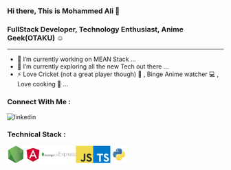 ### Hi there, This is Mohammed Ali :wave: 
### FullStack Developer, Technology Enthusiast, Anime Geek(OTAKU) :relaxed:
___

- 🔭 I’m currently working on MEAN Stack ...
- 🌱 I’m currently exploring all the new Tech out there ...
- ⚡ Love Cricket (not a great player though) :tennis: , Binge Anime watcher :computer: , Love cooking :cookie: ...

### Connect With Me : 
<a href="https://www.linkedin.com/in/mohammed-ali-devloper/" alt="linkedin"><img align="left" alt="linkedin" src="https://img.shields.io/badge/LinkedIn-0077B5?style=for-the-badge&logo=linkedin&logoColor=white"/></a>

<br/>

### Technical Stack : 
<img align="left" alt="Node.js"  width="40px" src="https://raw.githubusercontent.com/github/explore/80688e429a7d4ef2fca1e82350fe8e3517d3494d/topics/nodejs/nodejs.png"/>
<img align="left" alt="Angular"  width="40px" src="https://raw.githubusercontent.com/github/explore/80688e429a7d4ef2fca1e82350fe8e3517d3494d/topics/angular/angular.png"/>
<img align="left" alt="Mongodb"  width="40px" src="https://raw.githubusercontent.com/github/explore/80688e429a7d4ef2fca1e82350fe8e3517d3494d/topics/mongodb/mongodb.png"/>
<img align="left" alt="Express"  width="40px" src="https://raw.githubusercontent.com/github/explore/80688e429a7d4ef2fca1e82350fe8e3517d3494d/topics/express/express.png"/>
<img align="left" alt="Javascript"  width="40px" src="https://raw.githubusercontent.com/github/explore/80688e429a7d4ef2fca1e82350fe8e3517d3494d/topics/javascript/javascript.png"/>
<img align="left" alt="Typescript"  width="40px" src="https://raw.githubusercontent.com/github/explore/80688e429a7d4ef2fca1e82350fe8e3517d3494d/topics/typescript/typescript.png"/>
<img align="left" alt="Python"  width="40px" src="https://raw.githubusercontent.com/github/explore/80688e429a7d4ef2fca1e82350fe8e3517d3494d/topics/python/python.png"/>

